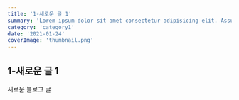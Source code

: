 ```yaml
---
title: '1-새로운 글 1'
summary: 'Lorem ipsum dolor sit amet consectetur adipisicing elit. Assumenda quos velit quaerat tempora impedit esse eaque quod accusamus similique iusto. Optio cum architecto quod sapiente esse repellendus laboriosam, distinctio provident.'
category: 'category1'
date: '2021-01-24'
coverImage: 'thumbnail.png'
---
```


## 1-새로운 글 1

새로운 블로그 글